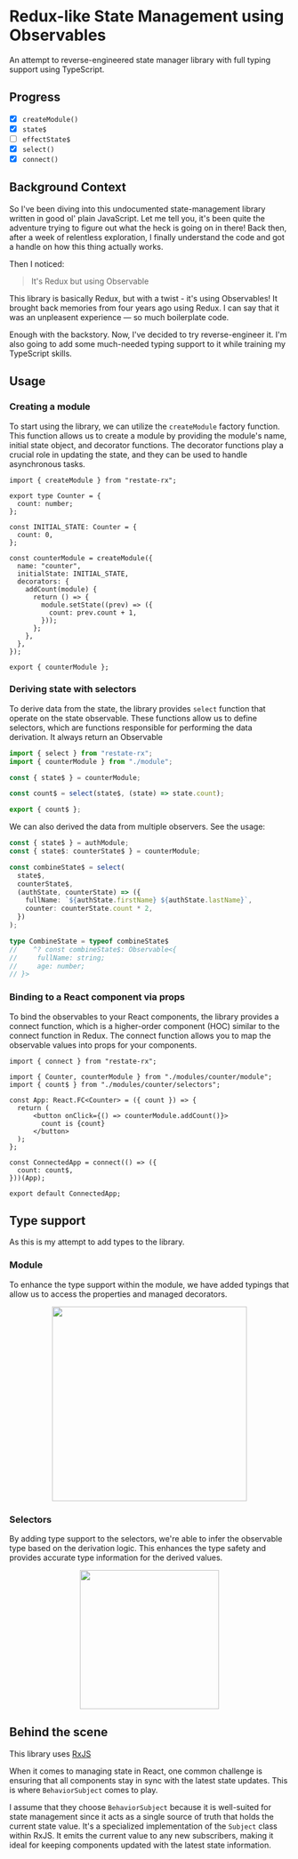 # Redux-like State Management using Observables
An attempt to reverse-engineered state manager library with full typing support using TypeScript.

## Progress

- [x] `createModule()`
- [x] `state$`
- [ ] `effectState$`
- [x] `select()`
- [x] `connect()`

## Background Context
So I've been diving into this undocumented state-management library written in good ol' plain JavaScript. Let me tell you, it's been quite the adventure trying to figure out what the heck is going on in there! Back then, after a week of relentless exploration, I finally understand the code and got a handle on how this thing actually works.

Then I noticed:
> It's Redux but using Observable 

This library is basically Redux, but with a twist - it's using Observables! It brought back memories from four years ago using Redux. I can say that it was an unpleasent experience — so much boilerplate code.

Enough with the backstory. Now, I've decided to try reverse-engineer it. I'm also going to add some much-needed typing support to it while training my TypeScript skills.

## Usage

### Creating a module

To start using the library, we can utilize the `createModule` factory function. This function allows us to create a module by providing the module's name, initial state object, and decorator functions. The decorator functions play a crucial role in updating the state, and they can be used to handle asynchronous tasks.

```tsx
import { createModule } from "restate-rx";

export type Counter = {
  count: number;
};

const INITIAL_STATE: Counter = {
  count: 0,
};

const counterModule = createModule({
  name: "counter",
  initialState: INITIAL_STATE,
  decorators: {
    addCount(module) {
      return () => {
        module.setState((prev) => ({
          count: prev.count + 1,
        }));
      };
    },
  },
});

export { counterModule };
```

### Deriving state with selectors

To derive data from the state, the library provides `select` function that operate on the state observable. These functions allow us to define selectors, which are functions responsible for performing the data derivation. It always return an Observable

```ts
import { select } from "restate-rx";
import { counterModule } from "./module";

const { state$ } = counterModule;

const count$ = select(state$, (state) => state.count);

export { count$ };
```

We can also derived the data from multiple observers. See the usage:
```ts
const { state$ } = authModule;
const { state$: counterState$ } = counterModule;

const combineState$ = select(
  state$,
  counterState$,
  (authState, counterState) => ({
    fullName: `${authState.firstName} ${authState.lastName}`,
    counter: counterState.count * 2,
  })
);

type CombineState = typeof combineState$
//    ^? const combineState$: Observable<{
//     fullName: string;
//     age: number;
// }>

```

### Binding to a React component via props
To bind the observables to your React components, the library provides a connect function, which is a higher-order component (HOC) similar to the connect function in Redux. The connect function allows you to map the observable values into props for your components.

```tsx
import { connect } from "restate-rx";

import { Counter, counterModule } from "./modules/counter/module";
import { count$ } from "./modules/counter/selectors";

const App: React.FC<Counter> = ({ count }) => {
  return (
      <button onClick={() => counterModule.addCount()}>
        count is {count}
      </button>
  );
};

const ConnectedApp = connect(() => ({
  count: count$,
}))(App);

export default ConnectedApp;
```

## Type support
As this is my attempt to add types to the library. 

### Module
To enhance the type support within the module, we have added typings that allow us to access the properties and managed decorators.

<div align="center">
  <img src="https://github.com/milhamm/restate-rx/assets/35242329/afb0e06e-3458-4651-9e64-1d24f7267ea5" height="350">
</div>

### Selectors
By adding type support to the selectors, we're able to infer the observable type based on the derivation logic. This enhances the type safety and provides accurate type information for the derived values.

<div align="center">
  <img src="https://github.com/milhamm/restate-rx/assets/35242329/908fe2ea-4b50-4d35-b4ea-0975c7adbd19" height="250">
</div>


## Behind the scene
This library uses [RxJS](https://rxjs.dev/)

When it comes to managing state in React, one common challenge is ensuring that all components stay in sync with the latest state updates. This is where `BehaviorSubject` comes to play.

I assume that they choose `BehaviorSubject` because it is well-suited for state management since it acts as a single source of truth that holds the current state value. It's a specialized implementation of the `Subject` class within RxJS. It emits the current value to any new subscribers, making it ideal for keeping components updated with the latest state information.

